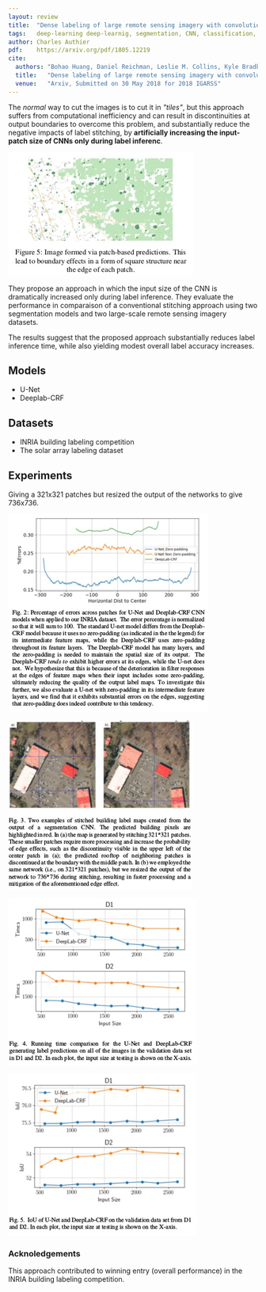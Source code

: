 ```yaml
---
layout: review
title:  "Dense labeling of large remote sensing imagery with convolutional neural networks: a simple and faster alternative to stitching output label maps"
tags:   deep-learning deep-learnig, segmentation, CNN, classification, remote-sensing
author: Charles Authier
pdf:    https://arxiv.org/pdf/1805.12219
cite:
  authors: "Bohao Huang, Daniel Reichman, Leslie M. Collins, Kyle Bradbury, Jordan M. Malof"
  title:   "Dense labeling of large remote sensing imagery with convolutional neural networks: a simple and faster alternative to stitching output label maps"
  venue:   "Arxiv, Submitted on 30 May 2018 for 2018 IGARSS"
---
```


The *normal* way to cut the images is to cut it in *"tiles"*, but this approach suffers from computational inefficiency and can result in discontinuities at output boundaries to overcome this problem, and substantially reduce the negative impacts of label stitching, by **artificially increasing the input-patch size of CNNs only during label inferenc**.

![](/article/images/dense-labeling/other_paper.jpg)

They propose an approach in which the input size of the CNN is dramatically increased only during label inference. They evaluate the performance in comparaison of a conventional stitching approach using two segmentation models and two large-scale remote sensing imagery datasets.

The results suggest that the proposed approach substantially reduces label inference time, while also yielding modest overall label accuracy increases.

## Models

- U-Net
- Deeplab-CRF

## Datasets

- INRIA building labeling competition
- The solar array labeling dataset

## Experiments

Giving a 321x321 patches but resized the output of the networks to give 736x736.

![](/article/images/dense-labeling/Dense_labeling_graph.jpg)

![](/article/images/dense-labeling/Dense_labeling_img.jpg)

![](/article/images/dense-labeling/Dense_labeling_time.jpg)

![](/article/images/dense-labeling/Dense_labeling_iou.jpg)


### Acknoledgements

This approach contributed to winning entry (overall performance) in the INRIA building labeling competition.
